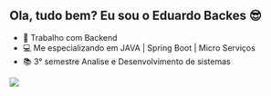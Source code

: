 ## Ola, tudo bem? Eu sou o Eduardo Backes 😎

- 🔭 Trabalho com Backend
- 💻 Me especializando em JAVA | Spring Boot | Micro Serviços
- 📚 3° semestre Analise e Desenvolvimento de sistemas


<div> 
  <a href="https://www.linkedin.com/in/eduardo-abne-backes-da-silva-25b90525a" target="_blank"><img src="https://img.shields.io/badge/-LinkedIn-%230077B5?style=for-the-badge&logo=linkedin&logoColor=white" target="_blank"></a> 
  
</div>

